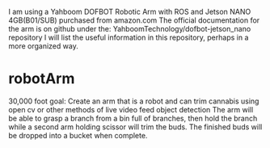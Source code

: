 I am using a Yahboom DOFBOT Robotic Arm with ROS and Jetson NANO 4GB(B01/SUB) purchased from amazon.com
The official documentation for the arm is on github under the: YahboomTechnology/dofbot-jetson_nano   repository
I will list the useful information in this repository, perhaps in a more organized way.

# robotArm
30,000 foot goal: Create an arm that is a robot and can trim cannabis using open cv or other methods of live video feed object detection
The arm will be able to grasp a branch from a bin full of branches, then hold the branch while a second arm
holding scissor will trim the buds. The finished buds will be dropped into a bucket when complete.
